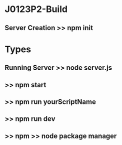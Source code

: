 # J0123P2-Build


## Server Creation >> npm init
# Types
## Running Server >> node server.js
## >> npm  start
## >> npm run yourScriptName

## >> npm run dev

## >> npm >> node package manager